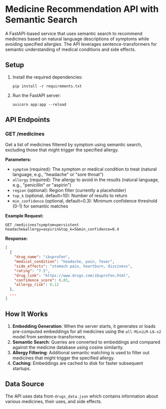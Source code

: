 # Medicine Recommendation API with Semantic Search

A FastAPI-based service that uses semantic search to recommend medicines based on natural language descriptions of symptoms while avoiding specified allergies. The API leverages sentence-transformers for semantic understanding of medical conditions and side effects.

## Setup

1. Install the required dependencies:
   ```
   pip install -r requirements.txt
   ```

2. Run the FastAPI server:
   ```
   uvicorn app:app --reload
   ```

## API Endpoints

### GET /medicines

Get a list of medicines filtered by symptom using semantic search, excluding those that might trigger the specified allergy.

**Parameters:**
- `symptom` (required): The symptom or medical condition to treat (natural language, e.g., "headache" or "sore throat")
- `allergy` (required): The allergy to avoid in the results (natural language, e.g., "penicillin" or "aspirin")
- `region` (optional): Region filter (currently a placeholder)
- `top_k` (optional, default=10): Number of results to return
- `min_confidence` (optional, default=0.3): Minimum confidence threshold (0-1) for semantic matches

**Example Request:**
```
GET /medicines?symptom=persistent headache&allergy=aspirin&top_k=5&min_confidence=0.4
```

**Response:**
```json
[
  {
    "drug_name": "ibuprofen",
    "medical_condition": "headache, pain, fever",
    "side_effects": "stomach pain, heartburn, dizziness",
    "rating": "7.5",
    "drug_link": "https://www.drugs.com/ibuprofen.html",
    "confidence_score": 0.85,
    "allergy_risk": 0.12
  },
  ...
]
```

## How It Works

1. **Embedding Generation**: When the server starts, it generates or loads pre-computed embeddings for all medicines using the `all-MiniLM-L6-v2` model from sentence-transformers.
2. **Semantic Search**: Queries are converted to embeddings and compared against the medicine database using cosine similarity.
3. **Allergy Filtering**: Additional semantic matching is used to filter out medicines that might trigger the specified allergy.
4. **Caching**: Embeddings are cached to disk for faster subsequent startups.

## Data Source

The API uses data from `drugs_data.json` which contains information about various medicines, their uses, and side effects.
